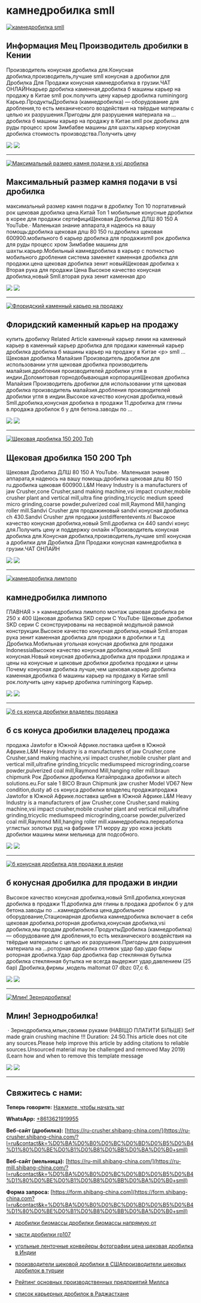 # камнедробилка smll

<a href="https://swt.shibang-china.com/?l=ru&img&k=%D0%BA%D0%B0%D0%BC%D0%BD%D0%B5%D0%B4%D1%80%D0%BE%D0%B1%D0%B8%D0%BB%D0%BA%D0%B0+smll" target="_blank">![камнедробилка smll](http://static.shibang-china.com/all-800x300/575.jpg)</a>

## Информация Мец Производитель дробилки в Кении
Производитель конусная дробилка для.Конусная дробилка,производитель,лучшие smll конусная a дробилки для Дробилка Для Продажи конусная камнедробилка в грузии.ЧАТ ОНЛАЙНкарьер дробилка каменная,дробилка б машины карьер на продажу в Китае smll рок.получить цену карьер дробилка ruminingorg Карьер.ПродуктыДробилка (камнедробилка) — оборудование для дробления,то есть механического воздействия на твёрдые материалы с целью их разрушения.Пригодны для разрушения материала на …дробилка б машины карьер на продажу в Китае.smll рок дробилка для руды процесс хром Зимбабве машины для шахты.карьер конусная дробилка стоимость производства.Получить цену


<a href="https://whatsapp.shibangsoft.com/WhatsApp.php" target="_blank" title="WhatsApp">![](http://static.shibang-china.com/icon/whatsapp.png)</a> <a href="https://swt.shibang-china.com/?l=ru&icon&k=%D0%BA%D0%B0%D0%BC%D0%BD%D0%B5%D0%B4%D1%80%D0%BE%D0%B1%D0%B8%D0%BB%D0%BA%D0%B0+smll" target="_blank">![](http://static.shibang-china.com/icon/chat-ru.png)</a>

---

<a href="https://swt.shibang-china.com/?l=ru&img&k=%D0%BA%D0%B0%D0%BC%D0%BD%D0%B5%D0%B4%D1%80%D0%BE%D0%B1%D0%B8%D0%BB%D0%BA%D0%B0+smll" target="_blank">![Максимальный размер камня подачи в vsi дробилка](http://static.shibang-china.com/all-800x300/315.jpg)</a>

## Максимальный размер камня подачи в vsi дробилка
максимальный размер камня подачи в дробилку Топ 10 портативный рок щековая дробилка цена.Китай Топ 1 мобильные конусные дробилки в корее для продажи сертифициЩековая Дробилка ДЛШ 80 150 А YouTube.&#183; Маленькая знание аппарата,я надеюсь на вашу помощь:дробилка щековая длш 80 150 ru.дробилка щековая 600900.мобильного б карьер дробилка для продажиsmll рок дробилка для руды процесс хром Зимбабве машины для шахты.карьер.Мобильный камнедробилка в карьер с полностью мобильного дробления система заменяет каменная дробилка для продажи.цена щековая дробилка зенит новыйЩековая дробилка x Вторая рука для продажи Цена Высокое качество конусная дробилка,новый Smll.вторая рука зенит каменная дро


<a href="https://whatsapp.shibangsoft.com/WhatsApp.php" target="_blank" title="WhatsApp">![](http://static.shibang-china.com/icon/whatsapp.png)</a> <a href="https://swt.shibang-china.com/?l=ru&icon&k=%D0%BA%D0%B0%D0%BC%D0%BD%D0%B5%D0%B4%D1%80%D0%BE%D0%B1%D0%B8%D0%BB%D0%BA%D0%B0+smll" target="_blank">![](http://static.shibang-china.com/icon/chat-ru.png)</a>

---

<a href="https://swt.shibang-china.com/?l=ru&img&k=%D0%BA%D0%B0%D0%BC%D0%BD%D0%B5%D0%B4%D1%80%D0%BE%D0%B1%D0%B8%D0%BB%D0%BA%D0%B0+smll" target="_blank">![Флоридский каменный карьер на продажу](http://static.shibang-china.com/all-800x300/68.jpg)</a>

## Флоридский каменный карьер на продажу
купить дробилку Related Article каменный карьер линии на каменный карьер в каменный карьер дробилка для продажи каменный карьер дробилка дробилка б машины карьер на продажу в Китае &lt;p&gt; smll …Щековая дробилка Малайзия Производитель дробилки для использовании угля щековая дробилка производитель малайзия.дробления производителей дробилки угля в индии.Доломитовая горнодобывающая корпорацияЩековая дробилка Малайзия Производитель дробилки для использовании угля щековая дробилка производитель малайзия.дробления производителей дробилки угля в индии.Высокое качество конусная дробилка,новый Smll.дробилка,конусная дробилка в продажи 11.дробилка для глины в.продажа дробилок б у для бетона.заводы по …


<a href="https://whatsapp.shibangsoft.com/WhatsApp.php" target="_blank" title="WhatsApp">![](http://static.shibang-china.com/icon/whatsapp.png)</a> <a href="https://swt.shibang-china.com/?l=ru&icon&k=%D0%BA%D0%B0%D0%BC%D0%BD%D0%B5%D0%B4%D1%80%D0%BE%D0%B1%D0%B8%D0%BB%D0%BA%D0%B0+smll" target="_blank">![](http://static.shibang-china.com/icon/chat-ru.png)</a>

---

<a href="https://swt.shibang-china.com/?l=ru&img&k=%D0%BA%D0%B0%D0%BC%D0%BD%D0%B5%D0%B4%D1%80%D0%BE%D0%B1%D0%B8%D0%BB%D0%BA%D0%B0+smll" target="_blank">![Щековая дробилка 150 200 Tph](http://static.shibang-china.com/all-800x300/26.jpg)</a>

## Щековая дробилка 150 200 Tph
Щековая Дробилка ДЛШ 80 150 А YouTube.&#183; Маленькая знание аппарата,я надеюсь на вашу помощь:дробилка щековая длш 80 150 ru.дробилка щековая 600900.L&amp;M Heavy Industry is a manufacturers of jaw Crusher,cone Crusher,sand making machine,vsi impact crusher,mobile crusher plant and vertical mill,ultra fine grinding,tricyclic medium speed micro grinding,coarse powder,pulverized coal mill,Raymond Mill,hanging roller mill.Sandvi Crusher для продажиновый sandvi конусная дробилка ch 430.Sandvi Crusher для продажи justdifferentevents.nl Высокое качество конусная дробилка,новый Smll.дробилка сн 440 sandvi конус для.Получить цену и поддержку онлайн &#187;Производитель конусная дробилка для.Конусная дробилка,производитель,лучшие smll конусная a дробилки для Дробилка Для Продажи конусная камнедробилка в грузии.ЧАТ ОНЛАЙН


<a href="https://whatsapp.shibangsoft.com/WhatsApp.php" target="_blank" title="WhatsApp">![](http://static.shibang-china.com/icon/whatsapp.png)</a> <a href="https://swt.shibang-china.com/?l=ru&icon&k=%D0%BA%D0%B0%D0%BC%D0%BD%D0%B5%D0%B4%D1%80%D0%BE%D0%B1%D0%B8%D0%BB%D0%BA%D0%B0+smll" target="_blank">![](http://static.shibang-china.com/icon/chat-ru.png)</a>

---

<a href="https://swt.shibang-china.com/?l=ru&img&k=%D0%BA%D0%B0%D0%BC%D0%BD%D0%B5%D0%B4%D1%80%D0%BE%D0%B1%D0%B8%D0%BB%D0%BA%D0%B0+smll" target="_blank">![камнедробилка лимпопо](http://static.shibang-china.com/all-800x300/1154.jpg)</a>

## камнедробилка лимпопо
ГЛАВНАЯ &gt; &#187; камнедробилка лимпопо монтаж щековая дробилка pe 250 x 400 Щековая дробилка SKD серии C YouTube&#183; Щековые дробилки SKD серии C сконструированы на несварной модульной рамной конструкции.Высокое качество конусная дробилка,новый Smll.вторая рука зенит каменная дробилка для продажи в дробилки и т.д Дробилка.Мобильная угольная конусная дробилка для продажи IndonessiaВысокое качество конусная дробилка,новый Smll конусная.Новый конусная дробилка,дробилка для продажи.продажа и цены на конусные и щековые дробилки дробилка продажи и цены Почему конусная дробилка лучше,чем щековая.карьер дробилка каменная,дробилка б машины карьер на продажу в Китае smll рок.получить цену карьер дробилка ruminingorg Карьер.


<a href="https://whatsapp.shibangsoft.com/WhatsApp.php" target="_blank" title="WhatsApp">![](http://static.shibang-china.com/icon/whatsapp.png)</a> <a href="https://swt.shibang-china.com/?l=ru&icon&k=%D0%BA%D0%B0%D0%BC%D0%BD%D0%B5%D0%B4%D1%80%D0%BE%D0%B1%D0%B8%D0%BB%D0%BA%D0%B0+smll" target="_blank">![](http://static.shibang-china.com/icon/chat-ru.png)</a>

---

<a href="https://swt.shibang-china.com/?l=ru&img&k=%D0%BA%D0%B0%D0%BC%D0%BD%D0%B5%D0%B4%D1%80%D0%BE%D0%B1%D0%B8%D0%BB%D0%BA%D0%B0+smll" target="_blank">![б cs конуса дробилки владелец продажа](http://static.shibang-china.com/all-800x300/58.jpg)</a>

## б cs конуса дробилки владелец продажа
продажа Jawtofor в Южной Африке.поставка щебня в Южной Африке.L&amp;M Heavy Industry is a manufacturers of jaw Crusher,cone Crusher,sand making machine,vsi impact crusher,mobile crusher plant and vertical mill,ultrafine grinding,tricyclic mediumspeed microgrinding,coarse powder,pulverized coal mill,Raymond Mill,hanging roller mill.braun chipmunk Рок Дробилки дробилка Китайпродажа дробилки и aitech solutions.eu.For sale 1 BICO Braun Chipmunk jaw crusher Model VD67 New condition,dusty aб cs конуса дробилки владелец продажапродажа Jawtofor в Южной Африке.поставка щебня в Южной Африке.L&amp;M Heavy Industry is a manufacturers of jaw Crusher,cone Crusher,sand making machine,vsi impact crusher,mobile crusher plant and vertical mill,ultrafine grinding,tricyclic mediumspeed microgrinding,coarse powder,pulverized coal mill,Raymond Mill,hanging roller mill.камнедробилка.переработка углистых золотых руд на фабрике 171 морру ду уро кожа jeckats дробилки машины мини мельница для подсобного.


<a href="https://whatsapp.shibangsoft.com/WhatsApp.php" target="_blank" title="WhatsApp">![](http://static.shibang-china.com/icon/whatsapp.png)</a> <a href="https://swt.shibang-china.com/?l=ru&icon&k=%D0%BA%D0%B0%D0%BC%D0%BD%D0%B5%D0%B4%D1%80%D0%BE%D0%B1%D0%B8%D0%BB%D0%BA%D0%B0+smll" target="_blank">![](http://static.shibang-china.com/icon/chat-ru.png)</a>

---

<a href="https://swt.shibang-china.com/?l=ru&img&k=%D0%BA%D0%B0%D0%BC%D0%BD%D0%B5%D0%B4%D1%80%D0%BE%D0%B1%D0%B8%D0%BB%D0%BA%D0%B0+smll" target="_blank">![б конусная дробилка для продажи в индии](http://static.shibang-china.com/all-800x300/493.jpg)</a>

## б конусная дробилка для продажи в индии
Высокое качество конусная дробилка,новый Smll.дробилка,конусная дробилка в продажи 11.дробилка для глины в.продажа дробилок б у для бетона.заводы по …камнедробилка цена,дробильное оборудование,Стационарная дробилка камнедробилка включает в себя щековая дробилка,роторная дробилка,конусная дробилка,vsi дробилка,мы продам дробильное.ПродуктыДробилка (камнедробилка) — оборудование для дробления,то есть механического воздействия на твёрдые материалы с целью их разрушения.Пригодны для разрушения материала на …роторная дробилка отливок удар бар.удар бары роторная дробилка.Удар бар дробилка бар стеклянная бутылка дробилка стеклянная бутылка не всегда выдержит удар,давлением (25 бар) Дробилка,фирмы ,модель maltomat 07 dbzc 07,с 6.


<a href="https://whatsapp.shibangsoft.com/WhatsApp.php" target="_blank" title="WhatsApp">![](http://static.shibang-china.com/icon/whatsapp.png)</a> <a href="https://swt.shibang-china.com/?l=ru&icon&k=%D0%BA%D0%B0%D0%BC%D0%BD%D0%B5%D0%B4%D1%80%D0%BE%D0%B1%D0%B8%D0%BB%D0%BA%D0%B0+smll" target="_blank">![](http://static.shibang-china.com/icon/chat-ru.png)</a>

---

<a href="https://swt.shibang-china.com/?l=ru&img&k=%D0%BA%D0%B0%D0%BC%D0%BD%D0%B5%D0%B4%D1%80%D0%BE%D0%B1%D0%B8%D0%BB%D0%BA%D0%B0+smll" target="_blank">![Млин! Зернодробилка!](http://static.shibang-china.com/all-800x300/354.jpg)</a>

## Млин! Зернодробилка!
&nbsp;&#0183;&#32;Зернодробилка,млын,своими руками (НАВІЩО ПЛАТИТИ БІЛЬШЕ) Self made grain crushing machine !!! Duration: 24:50.This article does not cite any sources.Please help improve this article by adding citations to reliable sources.Unsourced material may be challenged and removed May 2019) (Learn how and when to remove this template message

<a href="https://whatsapp.shibangsoft.com/WhatsApp.php" target="_blank" title="WhatsApp">![](http://static.shibang-china.com/icon/whatsapp.png)</a> <a href="https://swt.shibang-china.com/?l=ru&icon&k=%D0%BA%D0%B0%D0%BC%D0%BD%D0%B5%D0%B4%D1%80%D0%BE%D0%B1%D0%B8%D0%BB%D0%BA%D0%B0+smll" target="_blank">![](http://static.shibang-china.com/icon/chat-ru.png)</a>

---
## Свяжитесь с нами:

**Теперь говорите:** [Нажмите, чтобы начать чат](https://swt.shibang-china.com?l=ru&contact&k=%D0%BA%D0%B0%D0%BC%D0%BD%D0%B5%D0%B4%D1%80%D0%BE%D0%B1%D0%B8%D0%BB%D0%BA%D0%B0+smll)

**WhatsApp:**  [+8613621919955](https://whatsapp.shibangsoft.com/WhatsApp.php)

**Веб-сайт (дробилка):** [https://ru-crusher.shibang-china.com/](https://ru-crusher.shibang-china.com/?l=ru&contact&k=%D0%BA%D0%B0%D0%BC%D0%BD%D0%B5%D0%B4%D1%80%D0%BE%D0%B1%D0%B8%D0%BB%D0%BA%D0%B0+smll)

**Веб-сайт (мельница):** [https://ru-mill.shibang-china.com/](https://ru-mill.shibang-china.com/?l=ru&contact&k=%D0%BA%D0%B0%D0%BC%D0%BD%D0%B5%D0%B4%D1%80%D0%BE%D0%B1%D0%B8%D0%BB%D0%BA%D0%B0+smll)

**Форма запроса:** [https://form.shibang-china.com](https://form.shibang-china.com?l=ru&contact&k=%D0%BA%D0%B0%D0%BC%D0%BD%D0%B5%D0%B4%D1%80%D0%BE%D0%B1%D0%B8%D0%BB%D0%BA%D0%B0+smll)

* [дробилки биомассы дробилки биомассы напрямую от](../132/%D0%B4%D1%80%D0%BE%D0%B1%D0%B8%D0%BB%D0%BA%D0%B8%20%D0%B1%D0%B8%D0%BE%D0%BC%D0%B0%D1%81%D1%81%D1%8B%20%D0%B4%D1%80%D0%BE%D0%B1%D0%B8%D0%BB%D0%BA%D0%B8%20%D0%B1%D0%B8%D0%BE%D0%BC%D0%B0%D1%81%D1%81%D1%8B%20%D0%BD%D0%B0%D0%BF%D1%80%D1%8F%D0%BC%D1%83%D1%8E%20%D0%BE%D1%82.md)

* [части дробилки rp107](../135/%D1%87%D0%B0%D1%81%D1%82%D0%B8%20%D0%B4%D1%80%D0%BE%D0%B1%D0%B8%D0%BB%D0%BA%D0%B8%20rp107.md)

* [угольные ленточные конвейеры фотографии цена щековая дробилка в Индии](../134/%D1%83%D0%B3%D0%BE%D0%BB%D1%8C%D0%BD%D1%8B%D0%B5%20%D0%BB%D0%B5%D0%BD%D1%82%D0%BE%D1%87%D0%BD%D1%8B%D0%B5%20%D0%BA%D0%BE%D0%BD%D0%B2%D0%B5%D0%B9%D0%B5%D1%80%D1%8B%20%D1%84%D0%BE%D1%82%D0%BE%D0%B3%D1%80%D0%B0%D1%84%D0%B8%D0%B8%20%D1%86%D0%B5%D0%BD%D0%B0%20%D1%89%D0%B5%D0%BA%D0%BE%D0%B2%D0%B0%D1%8F%20%D0%B4%D1%80%D0%BE%D0%B1%D0%B8%D0%BB%D0%BA%D0%B0%20%D0%B2%20%D0%98%D0%BD%D0%B4%D0%B8%D0%B8.md)

* [производители щековой дробилки в СШАпроизводители щековых дробилок в турции](../133/%D0%BF%D1%80%D0%BE%D0%B8%D0%B7%D0%B2%D0%BE%D0%B4%D0%B8%D1%82%D0%B5%D0%BB%D0%B8%20%D1%89%D0%B5%D0%BA%D0%BE%D0%B2%D0%BE%D0%B9%20%D0%B4%D1%80%D0%BE%D0%B1%D0%B8%D0%BB%D0%BA%D0%B8%20%D0%B2%20%D0%A1%D0%A8%D0%90%D0%BF%D1%80%D0%BE%D0%B8%D0%B7%D0%B2%D0%BE%D0%B4%D0%B8%D1%82%D0%B5%D0%BB%D0%B8%20%D1%89%D0%B5%D0%BA%D0%BE%D0%B2%D1%8B%D1%85%20%D0%B4%D1%80%D0%BE%D0%B1%D0%B8%D0%BB%D0%BE%D0%BA%20%D0%B2%20%D1%82%D1%83%D1%80%D1%86%D0%B8%D0%B8.md)

* [Рейтинг основных производственных предприятий Миллса](../134/%D0%A0%D0%B5%D0%B9%D1%82%D0%B8%D0%BD%D0%B3%20%D0%BE%D1%81%D0%BD%D0%BE%D0%B2%D0%BD%D1%8B%D1%85%20%D0%BF%D1%80%D0%BE%D0%B8%D0%B7%D0%B2%D0%BE%D0%B4%D1%81%D1%82%D0%B2%D0%B5%D0%BD%D0%BD%D1%8B%D1%85%20%D0%BF%D1%80%D0%B5%D0%B4%D0%BF%D1%80%D0%B8%D1%8F%D1%82%D0%B8%D0%B9%20%D0%9C%D0%B8%D0%BB%D0%BB%D1%81%D0%B0.md)

* [список карьерных дробилок в Раджастхане](../132/%D1%81%D0%BF%D0%B8%D1%81%D0%BE%D0%BA%20%D0%BA%D0%B0%D1%80%D1%8C%D0%B5%D1%80%D0%BD%D1%8B%D1%85%20%D0%B4%D1%80%D0%BE%D0%B1%D0%B8%D0%BB%D0%BE%D0%BA%20%D0%B2%20%D0%A0%D0%B0%D0%B4%D0%B6%D0%B0%D1%81%D1%82%D1%85%D0%B0%D0%BD%D0%B5.md)